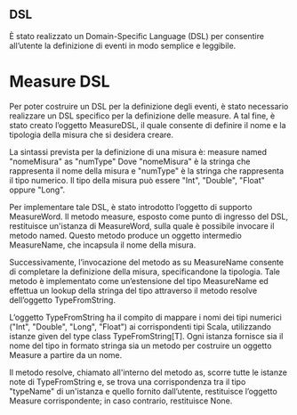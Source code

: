 ## DSL

È stato realizzato un Domain-Specific Language (DSL) per consentire all’utente la definizione di eventi in modo semplice e leggibile.

# Measure DSL

Per poter costruire un DSL per la definizione degli eventi, è stato necessario realizzare un DSL specifico per la definizione delle measure. A tal fine, è stato creato l’oggetto MeasureDSL, il quale consente di definire il nome e la tipologia della misura che si desidera creare.

La sintassi prevista per la definizione di una misura è:
measure named "nomeMisura" as "numType"
Dove "nomeMisura" è la stringa che rappresenta il nome della misura e "numType" è la stringa che rappresenta il tipo numerico. Il tipo della misura può essere "Int", "Double", "Float" oppure "Long".

Per implementare tale DSL, è stato introdotto l’oggetto di supporto MeasureWord. Il metodo measure, esposto come punto di ingresso del DSL, restituisce un'istanza di MeasureWord, sulla quale è possibile invocare il metodo named. Questo metodo produce un oggetto intermedio MeasureName, che incapsula il nome della misura.

Successivamente, l’invocazione del metodo as su MeasureName consente di completare la definizione della misura, specificandone la tipologia. Tale metodo è implementato come un’estensione del tipo MeasureName ed effettua un lookup della stringa del tipo attraverso il metodo resolve dell’oggetto TypeFromString.

L’oggetto TypeFromString ha il compito di mappare i nomi dei tipi numerici ("Int", "Double", "Long", "Float") ai corrispondenti tipi Scala, utilizzando istanze given del type class TypeFromString[T]. Ogni istanza fornisce sia il nome del tipo in formato stringa sia un metodo per costruire un oggetto Measure a partire da un nome.


Il metodo resolve, chiamato all'interno del metodo as, scorre tutte le istanze note di TypeFromString e, se trova una corrispondenza tra il tipo "typeName" di un'istanza e quello fornito dall’utente, restituisce l’oggetto Measure corrispondente; in caso contrario, restituisce None.
